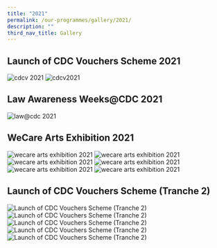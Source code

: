 ```yaml
---
title: "2021"
permalink: /our-programmes/gallery/2021/
description: ""
third_nav_title: Gallery
---
```

## Launch of CDC Vouchers Scheme 2021
![cdcv 2021](/images/_CCC9999.jpg)
![cdcv2021](/images/_CCC9802.jpg)
## Law Awareness Weeks@CDC 2021
![law@cdc 2021](/images/Common%20Flagship%20Progs/law%20awareness%20weeks.png)
## WeCare Arts Exhibition 2021
![wecare arts exhibition 2021](/images/CDC%20Gallery/WeCare%20Arts%20Exhibition%202021/img-(112).jpg)
![wecare arts exhibition 2021](/images/CDC%20Gallery/WeCare%20Arts%20Exhibition%202021/img-(22).jpg)
![wecare arts exhibition 2021](/images/CDC%20Gallery/WeCare%20Arts%20Exhibition%202021/img-(53).jpg)
![wecare arts exhibition 2021](/images/CDC%20Gallery/WeCare%20Arts%20Exhibition%202021/img-(74).jpg)
![wecare arts exhibition 2021](/images/CDC%20Gallery/WeCare%20Arts%20Exhibition%202021/img-(90).jpg)
![wecare arts exhibition 2021](/images/CDC%20Gallery/WeCare%20Arts%20Exhibition%202021/img-(99).jpg)

## Launch of CDC Vouchers Scheme (Tranche 2)
![Launch of CDC Vouchers Scheme (Tranche 2)](/images/CDC%20Gallery/CDC%20Vouchers%20Scheme%20(T2)/decal.jpg)
![Launch of CDC Vouchers Scheme (Tranche 2)](/images/CDC%20Gallery/CDC%20Vouchers%20Scheme%20(T2)/ffff0243.jpg)
![Launch of CDC Vouchers Scheme (Tranche 2)](/images/CDC%20Gallery/CDC%20Vouchers%20Scheme%20(T2)/ffff0298.jpg)
![Launch of CDC Vouchers Scheme (Tranche 2)](/images/CDC%20Gallery/CDC%20Vouchers%20Scheme%20(T2)/img_00558c742f2af09c4b95a4fc3ef19e60272d.jpg)
![Launch of CDC Vouchers Scheme (Tranche 2)](/images/CDC%20Gallery/CDC%20Vouchers%20Scheme%20(T2)/img_0097.jpg)